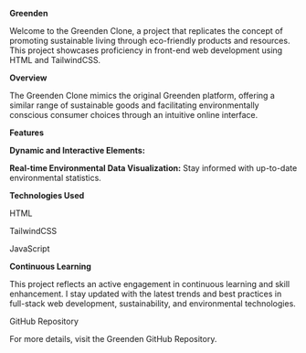 **Greenden**

Welcome to the Greenden Clone, a project that replicates the concept of promoting sustainable living through eco-friendly products and resources. This project showcases proficiency in front-end web development using HTML and TailwindCSS.

**Overview**

The Greenden Clone mimics the original Greenden platform, offering a similar range of sustainable goods and facilitating environmentally conscious consumer choices through an intuitive online interface.

**Features**

**Dynamic and Interactive Elements:**

**Real-time Environmental Data Visualization:** Stay informed with up-to-date environmental statistics.

**Technologies Used**

HTML

TailwindCSS

JavaScript

**Continuous Learning**

This project reflects an active engagement in continuous learning and skill enhancement. I stay updated with the latest trends and best practices in full-stack web development, sustainability, and environmental technologies.

GitHub Repository

For more details, visit the Greenden GitHub Repository.

